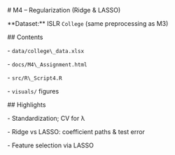 \# M4 – Regularization (Ridge \& LASSO)



\*\*Dataset:\*\* ISLR `College` (same preprocessing as M3)



\## Contents

\- `data/college\_data.xlsx`

\- `docs/M4\_Assignment.html`

\- `src/R\_Script4.R`

\- `visuals/` figures



\## Highlights

\- Standardization; CV for λ

\- Ridge vs LASSO: coefficient paths \& test error

\- Feature selection via LASSO



